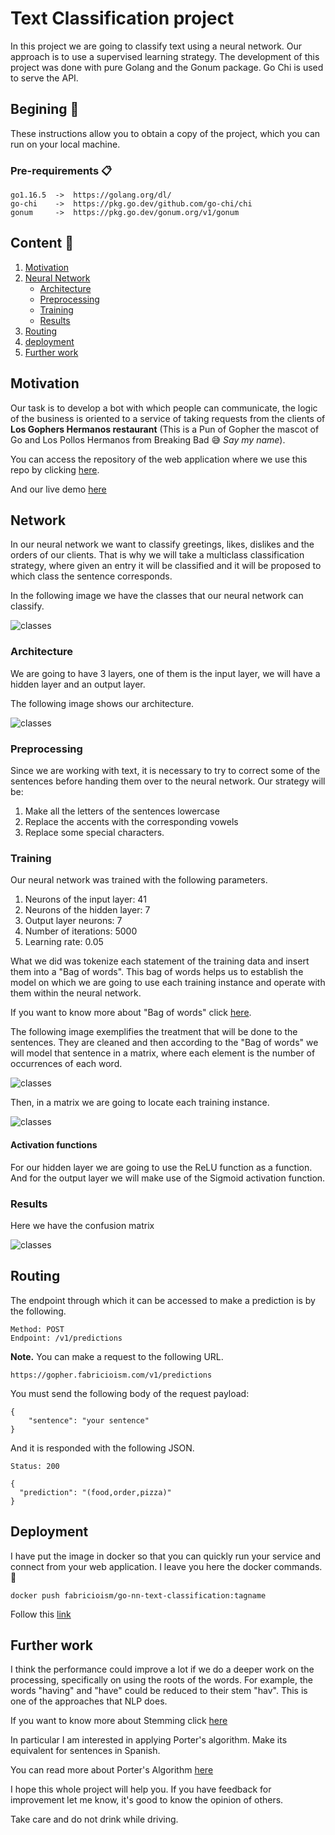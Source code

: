 # Text Classification project

In this project we are going to classify text using a neural network. Our approach is to use a supervised learning strategy. The development of this project was done with pure Golang and the Gonum package. Go Chi is used to serve the API.

## Begining 🚀

These instructions allow you to obtain a copy of the project, which you can run on your local machine.

### Pre-requirements 📋

```
go1.16.5  ->  https://golang.org/dl/
go-chi    ->  https://pkg.go.dev/github.com/go-chi/chi
gonum     ->  https://pkg.go.dev/gonum.org/v1/gonum
```

## Content 📘

1. [Motivation](#motivation)
2. [Neural Network](#network)
   - [Architecture](#architecture)
   - [Preprocessing](#preprocessing)
   - [Training](#training)
   - [Results](#results)
3. [Routing](#routing)
4. [deployment](#deployment)
5. [Further work](#further-work)

## Motivation

Our task is to develop a bot with which people can communicate, the logic of the business is oriented to a service of taking requests from the clients of  **Los Gophers Hermanos restaurant** (This is a Pun of Gopher the mascot of Go and Los Pollos Hermanos from Breaking Bad 😅 _Say my name_).

You can access the repository of the web application where we use this repo by clicking [here](https://github.com/fabricioism/gopher-hermanos-chat).

And our live demo [here](https://los-gophers-hermanos-chat.vercel.app/)

## Network

In our neural network we want to classify greetings, likes, dislikes and the orders of our clients. That is why we will take a multiclass classification strategy, where given an entry it will be classified and it will be proposed to which class the sentence corresponds.

In the following image we have the classes that our neural network can classify.

![classes](./assets/nn-5.png)

### Architecture

We are going to have 3 layers, one of them is the input layer, we will have a hidden layer and an output layer.

The following image shows our architecture.

![classes](./assets/nn-4.png)

### Preprocessing

Since we are working with text, it is necessary to try to correct some of the sentences before handing them over to the neural network. Our strategy will be:

1. Make all the letters of the sentences lowercase
2. Replace the accents with the corresponding vowels
3. Replace some special characters.

### Training

Our neural network was trained with the following parameters.

1. Neurons of the input layer: 41
2. Neurons of the hidden layer: 7
3. Output layer neurons: 7
4. Number of iterations: 5000
5. Learning rate: 0.05

What we did was tokenize each statement of the training data and insert them into a "Bag of words". This bag of words helps us to establish the model on which we are going to use each training instance and operate with them within the neural network.

If you want to know more about "Bag of words" click [here](https://en.wikipedia.org/wiki/Bag-of-words_model).

The following image exemplifies the treatment that will be done to the sentences. They are cleaned and then according to the "Bag of words" we will model that sentence in a matrix, where each element is the number of occurrences of each word.

![classes](./assets/nn-1.png)

Then, in a matrix we are going to locate each training instance.

![classes](./assets/nn-2.png)

#### Activation functions

For our hidden layer we are going to use the ReLU function as a function. And for the output layer we will make use of the Sigmoid activation function.


### Results
Here we have the confusion matrix

![classes](./assets/confussion-matrix.jpg)

## Routing

The endpoint through which it can be accessed to make a prediction is by the following.

```
Method: POST
Endpoint: /v1/predictions
```

**Note.** You can make a request to the following URL.

```
https://gopher.fabricioism.com/v1/predictions
```

You must send the following body of the request payload:

```
{
    "sentence": "your sentence"
}
```

And it is responded with the following JSON.

```
Status: 200

{
  "prediction": "(food,order,pizza)"
}
```

## Deployment

I have put the image in docker so that you can quickly run your service and connect from your web application. I leave you here the docker commands. 🐳

```
docker push fabricioism/go-nn-text-classification:tagname
```

Follow this [link](https://hub.docker.com/repository/docker/fabricioism/go-nn-text-classification)

## Further work

I think the performance could improve a lot if we do a deeper work on the processing, specifically on using the roots of the words. For example, the words "having" and "have" could be reduced to their stem "hav". This is one of the approaches that NLP does.

If you want to know more about Stemming click [here](https://nlp.stanford.edu/IR-book/html/htmledition/stemming-and-lemmatization-1.html)

In particular I am interested in applying Porter's algorithm. Make its equivalent for sentences in Spanish.

You can read more about Porter's Algorithm [here](http://facweb.cs.depaul.edu/mobasher/classes/csc575/papers/porter-algorithm.html)

I hope this whole project will help you. If you have feedback for improvement let me know, it's good to know the opinion of others.

Take care and do not drink while driving.

